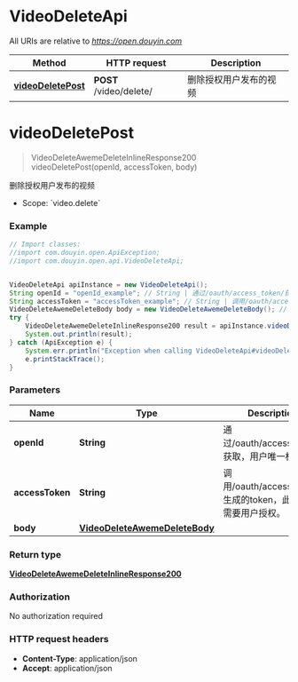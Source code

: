# VideoDeleteApi

All URIs are relative to *https://open.douyin.com*

Method | HTTP request | Description
------------- | ------------- | -------------
[**videoDeletePost**](VideoDeleteApi.md#videoDeletePost) | **POST** /video/delete/ | 删除授权用户发布的视频

<a name="videoDeletePost"></a>
# **videoDeletePost**
> VideoDeleteAwemeDeleteInlineResponse200 videoDeletePost(openId, accessToken, body)

删除授权用户发布的视频

* Scope: &#x60;video.delete&#x60; 

### Example
```java
// Import classes:
//import com.douyin.open.ApiException;
//import com.douyin.open.api.VideoDeleteApi;


VideoDeleteApi apiInstance = new VideoDeleteApi();
String openId = "openId_example"; // String | 通过/oauth/access_token/获取，用户唯一标志
String accessToken = "accessToken_example"; // String | 调用/oauth/access_token/生成的token，此token需要用户授权。
VideoDeleteAwemeDeleteBody body = new VideoDeleteAwemeDeleteBody(); // VideoDeleteAwemeDeleteBody | 
try {
    VideoDeleteAwemeDeleteInlineResponse200 result = apiInstance.videoDeletePost(openId, accessToken, body);
    System.out.println(result);
} catch (ApiException e) {
    System.err.println("Exception when calling VideoDeleteApi#videoDeletePost");
    e.printStackTrace();
}
```

### Parameters

Name | Type | Description  | Notes
------------- | ------------- | ------------- | -------------
 **openId** | **String**| 通过/oauth/access_token/获取，用户唯一标志 |
 **accessToken** | **String**| 调用/oauth/access_token/生成的token，此token需要用户授权。 |
 **body** | [**VideoDeleteAwemeDeleteBody**](VideoDeleteAwemeDeleteBody.md)|  | [optional]

### Return type

[**VideoDeleteAwemeDeleteInlineResponse200**](VideoDeleteAwemeDeleteInlineResponse200.md)

### Authorization

No authorization required

### HTTP request headers

 - **Content-Type**: application/json
 - **Accept**: application/json

